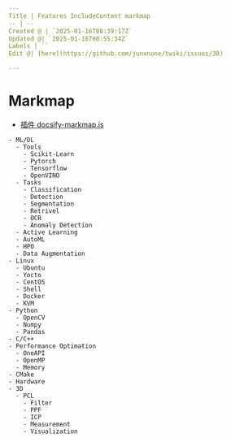 ```yaml
---
Title | Features IncludeContent markmap
-- | --
Created @ | `2025-01-16T08:39:17Z`
Updated @| `2025-01-16T08:55:34Z`
Labels | ``
Edit @| [here](https://github.com/junxnone/twiki/issues/38)

---
```

# Markmap
- [插件 docsify-markmap.js](https://github.com/rcqed/docsify-markmap.js)

```markmap
- ML/DL
  - Tools
    - Scikit-Learn
    - Pytorch
    - Tensorflow
    - OpenVINO
  - Tasks
    - Classification
    - Detection
    - Segmentation
    - Retrivel
    - OCR
    - Anomaly Detection
  - Active Learning
  - AutoML
  - HPO
  - Data Augmentation
- Linux
  - Ubuntu
  - Yocto
  - CentOS
  - Shell
  - Docker
  - KVM
- Python
  - OpenCV
  - Numpy
  - Pandas
- C/C++
- Performance Optimation
  - OneAPI
  - OpenMP
  - Memory
- CMake
- Hardware
- 3D
  - PCL
    - Filter
    - PPF
    - ICP
    - Measurement
    - Visualization
```
